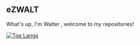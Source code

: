 ## eZWALT

What's up, I'm Walter , welcome to my repositories!

[![Top Langs](https://github-readme-stats.vercel.app/api/top-langs/?username=eZWALT&theme=vue&layout=compact&langs_count=8)](https://github.com/eZWALT/github-readme-stats)
